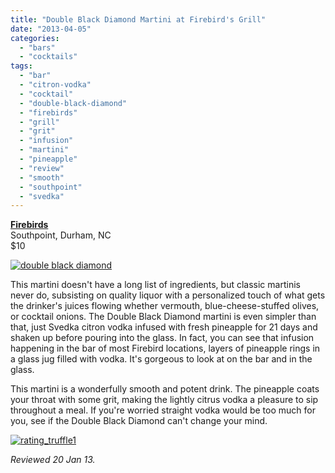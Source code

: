 ```yaml
---
title: "Double Black Diamond Martini at Firebird's Grill"
date: "2013-04-05"
categories: 
  - "bars"
  - "cocktails"
tags: 
  - "bar"
  - "citron-vodka"
  - "cocktail"
  - "double-black-diamond"
  - "firebirds"
  - "grill"
  - "grit"
  - "infusion"
  - "martini"
  - "pineapple"
  - "review"
  - "smooth"
  - "southpoint"
  - "svedka"
---
```


**[Firebirds](http://www.firebirdsrestaurants.com/fb/)**\
Southpoint, Durham, NC\
$10

[![double black diamond](http://s3.amazonaws.com/thegourmez-wpmedia/2013/03/double-black-diamond.jpg)](http://www.thegourmez.com/2013/04/double-black-diamond-martini-at-firebirds-grill/double-black-diamond/)

This martini doesn't have a long list of ingredients, but classic martinis never do, subsisting on quality liquor with a personalized touch of what gets the drinker's juices flowing whether vermouth, blue-cheese-stuffed olives, or cocktail onions. The Double Black Diamond martini is even simpler than that, just Svedka citron vodka infused with fresh pineapple for 21 days and shaken up before pouring into the glass. In fact, you can see that infusion happening in the bar of most Firebird locations, layers of pineapple rings in a glass jug filled with vodka. It's gorgeous to look at on the bar and in the glass.

This martini is a wonderfully smooth and potent drink. The pineapple coats your throat with some grit, making the lightly citrus vodka a pleasure to sip throughout a meal. If you're worried straight vodka would be too much for you, see if the Double Black Diamond can't change your mind.

[![rating_truffle1](http://s3.amazonaws.com/thegourmez-wpmedia/2009/02/rating_truffle1.gif)](http://www.thegourmez.com/2009/02/silk-hope-winery-nc-traminette-2007/rating_truffle1/)

_Reviewed 20 Jan 13._
